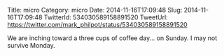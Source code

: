 Title: micro
Category: micro
Date: 2014-11-16T17:09:48
Slug: 2014-11-16T17:09:48
TwitterId: 534030589158891520
TweetUrl: https://twitter.com/mark_philpot/status/534030589158891520

We are inching toward a three cups of coffee day... on Sunday. I may not survive Monday.